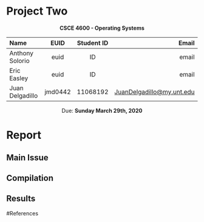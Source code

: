# Project Two

<center>

**CSCE 4600 - Operating Systems**

|Name|EUID|Student ID|Email|
|:----|:--:|:---------:|-----:|
|Anthony Solorio|euid|ID|email|
|Eric Easley|euid|ID|email|
|Juan Delgadillo|jmd0442|11068192|JuanDelgadillo@my.unt.edu|

Due: **Sunday March 29th, 2020**

</center>

# Report
## Main Issue
## Compilation
## Results
#References


